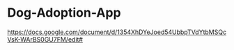 # Dog-Adoption-App

https://docs.google.com/document/d/1354XhDYeJoed54UbbpTVdYtbMSQcVsK-WArBS0GU7FM/edit#
